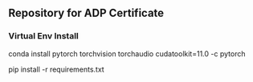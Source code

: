 ## Repository for ADP Certificate


### Virtual Env Install

conda install pytorch torchvision torchaudio cudatoolkit=11.0 -c pytorch

pip install -r requirements.txt
